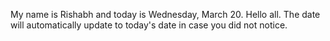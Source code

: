 My name is Rishabh and today is Wednesday, March 20. Hello all. The date will automatically update to today's date in case you did not notice.
